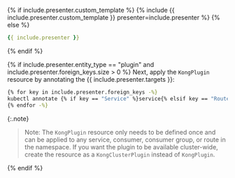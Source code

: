 {% if include.presenter.custom_template %}
{% include {{ include.presenter.custom_template }} presenter=include.presenter %}
{% else %}

```yaml
{{ include.presenter }}
```
{% endif %}

{% if include.presenter.entity_type == "plugin" and include.presenter.foreign_keys.size > 0 %}
Next, apply the `KongPlugin` resource by annotating the {{ include.presenter.targets }}:

```bash
{% for key in include.presenter.foreign_keys -%}
kubectl annotate {% if key == "Service" %}service{% elsif key == "Route" %}ingress{% else %}Kong{{ key }}{% endif %} {{ key | upcase}}_NAME konghq.com/plugins={{ include.presenter.data.name }}
{% endfor -%}
```

{:.note}
> Note: The `KongPlugin` resource only needs to be defined once and can be applied to any service, consumer, consumer group, or route in the namespace. If you want the plugin to be available cluster-wide, create the resource as a `KongClusterPlugin` instead of `KongPlugin`.

{% endif %}
